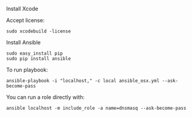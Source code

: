 Install Xcode

Accept license:

```
sudo xcodebuild -license
```

Install Ansible

```
sudo easy_install pip
sudo pip install ansible
```



To run playbook:

```
ansible-playbook -i "localhost," -c local ansible_osx.yml --ask-become-pass
```

You can run a role directly with:

```
ansible localhost -m include_role -a name=dnsmasq --ask-become-pass
```